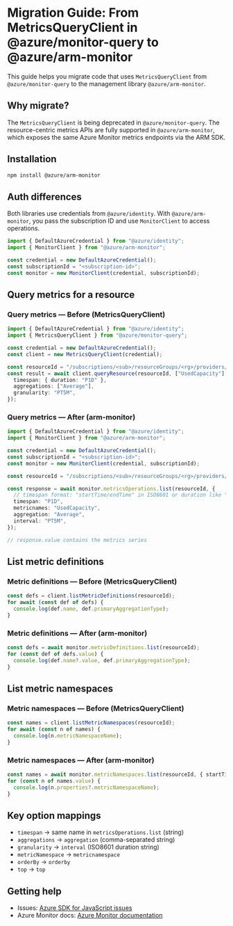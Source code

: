 <!-- dev-tool snippets ignore -->

# Migration Guide: From MetricsQueryClient in @azure/monitor-query to @azure/arm-monitor

This guide helps you migrate code that uses `MetricsQueryClient` from `@azure/monitor-query` to the management library `@azure/arm-monitor`.

## Why migrate?

The `MetricsQueryClient` is being deprecated in `@azure/monitor-query`. The resource-centric metrics APIs are fully supported in `@azure/arm-monitor`, which exposes the same Azure Monitor metrics endpoints via the ARM SDK.

## Installation

```bash
npm install @azure/arm-monitor
```

## Auth differences

Both libraries use credentials from `@azure/identity`. With `@azure/arm-monitor`, you pass the subscription ID and use `MonitorClient` to access operations.

```ts
import { DefaultAzureCredential } from "@azure/identity";
import { MonitorClient } from "@azure/arm-monitor";

const credential = new DefaultAzureCredential();
const subscriptionId = "<subscription-id>";
const monitor = new MonitorClient(credential, subscriptionId);
```

## Query metrics for a resource

### Query metrics — Before (MetricsQueryClient)

```ts
import { DefaultAzureCredential } from "@azure/identity";
import { MetricsQueryClient } from "@azure/monitor-query";

const credential = new DefaultAzureCredential();
const client = new MetricsQueryClient(credential);

const resourceId = "/subscriptions/<sub>/resourceGroups/<rg>/providers/Microsoft.Storage/storageAccounts/<name>";
const result = await client.queryResource(resourceId, ["UsedCapacity"], {
  timespan: { duration: "P1D" },
  aggregations: ["Average"],
  granularity: "PT5M",
});
```

### Query metrics — After (arm-monitor)

```ts
import { DefaultAzureCredential } from "@azure/identity";
import { MonitorClient } from "@azure/arm-monitor";

const credential = new DefaultAzureCredential();
const subscriptionId = "<subscription-id>";
const monitor = new MonitorClient(credential, subscriptionId);

const resourceId = "/subscriptions/<sub>/resourceGroups/<rg>/providers/Microsoft.Storage/storageAccounts/<name>";

const response = await monitor.metricsOperations.list(resourceId, {
  // timespan format: "startTime/endTime" in ISO8601 or duration like "P1D"
  timespan: "P1D",
  metricnames: "UsedCapacity",
  aggregation: "Average",
  interval: "PT5M",
});

// response.value contains the metrics series
```

## List metric definitions

### Metric definitions — Before (MetricsQueryClient)

```ts
const defs = client.listMetricDefinitions(resourceId);
for await (const def of defs) {
  console.log(def.name, def.primaryAggregationType);
}
```

### Metric definitions — After (arm-monitor)

```ts
const defs = await monitor.metricDefinitions.list(resourceId);
for (const def of defs.value) {
  console.log(def.name?.value, def.primaryAggregationType);
}
```

## List metric namespaces

### Metric namespaces — Before (MetricsQueryClient)

```ts
const names = client.listMetricNamespaces(resourceId);
for await (const n of names) {
  console.log(n.metricNamespaceName);
}
```

### Metric namespaces — After (arm-monitor)

```ts
const names = await monitor.metricNamespaces.list(resourceId, { startTime: new Date().toISOString() });
for (const n of names.value) {
  console.log(n.properties?.metricNamespaceName);
}
```

## Key option mappings

- `timespan` → same name in `metricsOperations.list` (string)
- `aggregations` → `aggregation` (comma-separated string)
- `granularity` → `interval` (ISO8601 duration string)
- `metricNamespace` → `metricnamespace`
- `orderBy` → `orderby`
- `top` → `top`

## Getting help

- Issues: [Azure SDK for JavaScript issues](https://github.com/Azure/azure-sdk-for-js/issues)
- Azure Monitor docs: [Azure Monitor documentation](https://learn.microsoft.com/azure/azure-monitor/)
